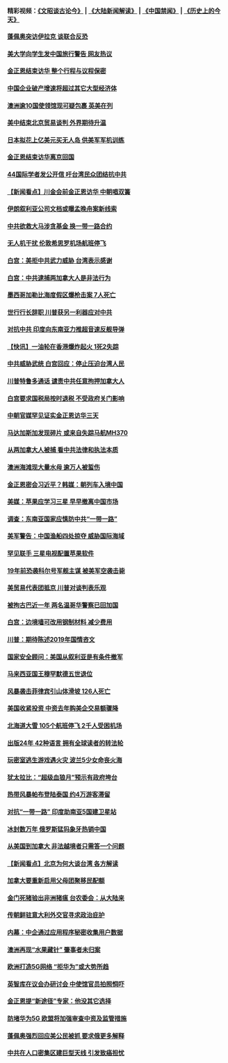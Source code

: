 #### 精彩视频：[《文昭谈古论今》](https://github.com/gfw-breaker/wenzhao/blob/master/README.md?t=01100030) | [《大陆新闻解读》](https://github.com/gfw-breaker/ntdtv-comedy/blob/master/README.md?t=01100030) | [《中国禁闻》](https://github.com/gfw-breaker/ntdtv-news/blob/master/README.md?t=01100030) | [《历史上的今天》](https://github.com/gfw-breaker/today-in-history/blob/master/README.md?t=01100030) 

#### [蓬佩奥突访伊拉克 谈联合反恐](../pages/nsc418/n10964356.md?t=01100030) 

#### [美大学向学生发中国旅行警告 网友热议](../pages/nsc418/n10964289.md?t=01100030) 

#### [金正恩结束访华 整个行程与议程保密](../pages/nsc418/n10964023.md?t=01100030) 

#### [中国企业破产增速将超过其它大型经济体](../pages/nsc418/n10964069.md?t=01100030) 

#### [澳洲逾10国使领馆现可疑包裹 英美在列](../pages/nsc418/n10963456.md?t=01100030) 

#### [美中结束北京贸易谈判 外界期待升温](../pages/nsc418/n10962435.md?t=01100030) 

#### [日本拟花上亿美元买无人岛 供美军军机训练](../pages/nsc418/n10963404.md?t=01100030) 

#### [金正恩结束访华离京回国](../pages/nsc418/n10963076.md?t=01100030) 

#### [44国际学者发公开信 吁台湾民众团结抗中共](../pages/nsc418/n10962186.md?t=01100030) 

#### [【新闻看点】川金会前金正恩访华 中朝唱双簧](../pages/nsc418/n10962061.md?t=01100030) 

#### [伊朗叙利亚公司文档或曝孟晚舟案新线索](../pages/nsc418/n10962067.md?t=01100030) 

#### [中共欲救大马涉贪基金 换一带一路合约](../pages/nsc418/n10962070.md?t=01100030) 

#### [无人机干扰 伦敦希思罗机场航班停飞](../pages/nsc418/n10962109.md?t=01100030) 

#### [白宫：美拒中共武力威胁 台湾表示感谢](../pages/nsc418/n10962051.md?t=01100030) 

#### [白宫：中共逮捕两加拿大人是非法行为](../pages/nsc418/n10962084.md?t=01100030) 

#### [墨西哥加勒比海度假区爆枪击案 7人死亡](../pages/nsc418/n10961738.md?t=01100030) 

#### [世行行长辞职 川普获另一利器应对中共](../pages/nsc418/n10961551.md?t=01100030) 

#### [对抗中共 印度向东南亚力推超音速反舰导弹](../pages/nsc418/n10961169.md?t=01100030) 

#### [【快讯】一油轮在香港爆炸起火 1死2失踪](../pages/nsc418/n10961201.md?t=01100030) 

#### [中共威胁武统 白宫回应：停止压迫台湾人民](../pages/nsc418/n10961171.md?t=01100030) 

#### [川普特鲁多通话 谴责中共任意拘押加拿大人](../pages/nsc418/n10960793.md?t=01100030) 

#### [白宫要求国税局按时退税 不受政府关门影响](../pages/nsc418/n10960626.md?t=01100030) 

#### [中朝官媒罕见证实金正恩访华三天](../pages/nsc418/n10960336.md?t=01100030) 

#### [马达加斯加发现碎片 或来自失踪马航MH370](../pages/nsc418/n10960114.md?t=01100030) 

#### [从两加拿大人被捕 看中共法律和执法本质](../pages/nsc418/n10960250.md?t=01100030) 

#### [澳洲海滩现大量水母 逾万人被蜇伤](../pages/nsc418/n10959898.md?t=01100030) 

#### [金正恩密会习近平？韩媒：朝列车入境中国](../pages/nsc418/n10959856.md?t=01100030) 

#### [美媒：苹果应学习三星 早早撤离中国市场](../pages/nsc418/n10958930.md?t=01100030) 

#### [调查：东南亚国家应慎防中共“一带一路”](../pages/nsc418/n10959261.md?t=01100030) 

#### [美军警告：中国渔船四处掠夺 威胁国际海域](../pages/nsc418/n10959047.md?t=01100030) 

#### [罕见联手 三星电视配置苹果软件](../pages/nsc418/n10958192.md?t=01100030) 

#### [19年前恐袭科尔号军舰主谋 被美军空袭击毙](../pages/nsc418/n10958692.md?t=01100030) 

#### [美贸易代表团抵京 川普对谈判表乐观](../pages/nsc418/n10957808.md?t=01100030) 

#### [被拘古巴近一年 两名温哥华警察已回加国](../pages/nsc418/n10957967.md?t=01100030) 

#### [白宫：边境墙可改用钢制材料 减少费用](../pages/nsc418/n10957898.md?t=01100030) 

#### [川普：期待陈述2019年国情咨文](../pages/nsc418/n10957830.md?t=01100030) 

#### [国家安全顾问：美国从叙利亚是有条件撤军](../pages/nsc418/n10957696.md?t=01100030) 

#### [马来西亚国王穆罕默德五世退位](../pages/nsc418/n10957673.md?t=01100030) 

#### [风暴袭击菲律宾引山体滑坡 126人死亡](../pages/nsc418/n10957562.md?t=01100030) 

#### [美国收紧投资 中资去年购美企交易额骤降](../pages/nsc418/n10956141.md?t=01100030) 

#### [北海道大雪 105个航班停飞 2千人受困机场](../pages/nsc418/n10957312.md?t=01100030) 

#### [出版24年 42种语言 拥有全球读者的转法轮](../pages/nsc418/n10955468.md?t=01100030) 

#### [玩密室逃生游戏遇火灾 波兰5少女命丧火海](../pages/nsc418/n10955350.md?t=01100030) 

#### [犹太拉比：“超级血狼月”预示有政府垮台](../pages/nsc418/n10954999.md?t=01100030) 

#### [热带风暴帕布登陆泰国 约4万游客滞留](../pages/nsc418/n10953704.md?t=01100030) 

#### [对抗“一带一路” 印度助南亚5国建卫星站](../pages/nsc418/n10953085.md?t=01100030) 

#### [冰封数万年 俄罗斯猛犸象牙热销中国](../pages/nsc418/n10952945.md?t=01100030) 

#### [从美国到加拿大 非法越境者只需答一个问题](../pages/nsc418/n10952107.md?t=01100030) 

#### [【新闻看点】北京为何大谈台湾 各方解读](../pages/nsc418/n10951577.md?t=01100030) 

#### [加拿大要重新启用父母团聚移民配额](../pages/nsc418/n10951623.md?t=01100030) 

#### [金门死猪验出非洲猪瘟 台农委会：从大陆来](../pages/nsc418/n10950871.md?t=01100030) 

#### [传朝鲜驻意大利外交官寻求政治庇护](../pages/nsc418/n10950043.md?t=01100030) 

#### [内幕：中企通过应用程序秘密收集用户数据](../pages/nsc418/n10949869.md?t=01100030) 

#### [澳洲再现“水果藏针” 肇事者未归案](../pages/nsc418/n10949734.md?t=01100030) 

#### [欧洲打造5G网络 “拒华为”或大势所趋](../pages/nsc418/n10944741.md?t=01100030) 

#### [英智库在议会办研讨会 中使馆官员拍照恫吓](../pages/nsc418/n10949621.md?t=01100030) 

#### [金正恩提“新途径”专家：他没其它选择](../pages/nsc418/n10949644.md?t=01100030) 

#### [防堵华为5G 欧盟将加强审查中资及监管措施](../pages/nsc418/n10949397.md?t=01100030) 

#### [蓬佩奥强烈回应美公民被抓 要求俄更多解释](../pages/nsc418/n10949408.md?t=01100030) 

#### [中共在人口密集区建巨型天线 引发致癌担忧](../pages/nsc418/n10949221.md?t=01100030) 


